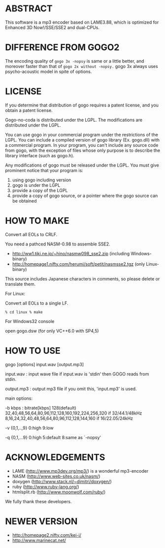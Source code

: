 ABSTRACT
========

This software is a mp3 encoder based on LAME3.88, which is optimized for Enhanced 3D Now!/SSE/SSE2 and dual-CPUs.

DIFFERENCE FROM GOGO2
=====================

The encoding quality of `gogo 3x -nopsy` is same or a little better, and moreover faster than that of `gogo 2x without -nopsy.` gogo 3x always uses psycho-acoustic model in spite of options.

LICENSE
=======

If you determine that distribution of gogo requires a patent license, and you obtain a patent license.

Gogo-no-coda is distributed under the LGPL. The modifications are distributed under the LGPL.

You can use gogo in your commercial program under the restrictions of the LGPL. You can include a compiled version of gogo library (Ex. gogo.dll) with a commercial program. In your program, you can't include any source code from gogo, with the exception of files whose only purpose is to describe the library interface (such as gogo.h).

Any modifications of gogo must be released under the LGPL. You must give prominent notice that your program is:

1. using gogo including version
2. gogo is under the LGPL
3. provide a copy of the LGPL
4. provide a copy of gogo source, or a pointer where the gogo source can be obtained

HOW TO MAKE
===========

Convert all EOLs to CRLF.

You need a pathced NASM-0.98 to assemble SSE2.

* http://ww1.tiki.ne.jp/~hino/nasmw098_sse2.zip (including Windows-binary)
* http://homepage1.nifty.com/herumi/soft/petit/nasmsse2.tgz (only Linux-binary)

This source includes Japanese characters in comments, so please delete or translate them.
  
  For Linux:

  Convert all EOLs to a single LF.

  `% cd linux
  % make`

  For Windows32 console

  open gogo.dsw (for only VC++6.0 with SP4,5)

HOW TO USE
==========

  gogo [options] input.wav [output.mp3]

  input.wav  : input wave file
               if input.wav is 'stdin' then GOGO reads from stdin.

  output.mp3 : output mp3 file
               if you omit this, 'input.mp3' is used.

  main options:

  -b kbps    : bitrate[kbps] 128(default)
             32,40,48,56,64,80,96,112,128,160,192,224,256,320 if 32/44.1/48kHz
             8,16,24,32,40,48,56,64,80,96,112,128,144,160 if 16/22.05/24kHz

  -v {0,1,..,9} 0:high        9:low

  -q {0,1,...9} 0:high  5:default   8:same as `-nopsy'

ACKNOWLEDGEMENTS
================

* LAME (http://www.mp3dev.org/mp3/) is a wonderful mp3-encoder
* NASM (http://www.web-sites.co.uk/nasm/)
* doxygen (http://www.stack.nl/~dimitri/doxygen/)
* ruby (http://www.ruby-lang.org/)
* htmlsplit.rb (http://www.moonwolf.com/ruby/)

We fully thank these developers.

NEWER VERSION
=============

* http://homepage2.nifty.com/kei-i/
* http://www.marinecat.net/
